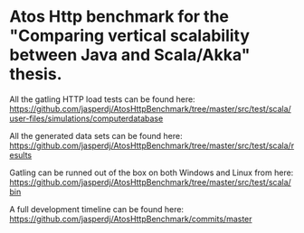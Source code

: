 Atos Http benchmark for the "Comparing vertical scalability between Java and Scala/Akka" thesis.
=========================

All the gatling HTTP load tests can be found here:
https://github.com/jasperdj/AtosHttpBenchmark/tree/master/src/test/scala/user-files/simulations/computerdatabase

All the generated data sets can be found here:
https://github.com/jasperdj/AtosHttpBenchmark/tree/master/src/test/scala/results

Gatling can be runned out of the box on both Windows and Linux from  here:
https://github.com/jasperdj/AtosHttpBenchmark/tree/master/src/test/scala/bin

A full development timeline can be found here:
https://github.com/jasperdj/AtosHttpBenchmark/commits/master


